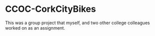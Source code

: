 # CCOC-CorkCityBikes
This was a group project that myself, and two other college colleagues worked on as an assignment.
